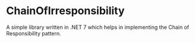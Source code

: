 # ChainOfIrresponsibility

A simple library written in .NET 7 which helps in implementing the Chain of Responsibility pattern.

